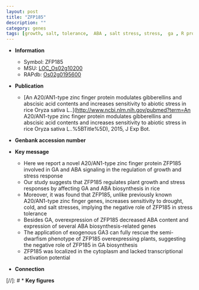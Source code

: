 ```yaml
---
layout: post
title: "ZFP185"
description: ""
category: genes
tags: [growth, salt, tolerance,  ABA , salt stress, stress,  ga , R protein, GA, cytoplasm, ABA, stress tolerance, stress response, zinc, plant growth, GA biosynthesis]
---
```


* **Information**  
    + Symbol: ZFP185  
    + MSU: [LOC_Os02g10200](http://rice.plantbiology.msu.edu/cgi-bin/ORF_infopage.cgi?orf=LOC_Os02g10200)  
    + RAPdb: [Os02g0195600](http://rapdb.dna.affrc.go.jp/viewer/gbrowse_details/irgsp1?name=Os02g0195600)  

* **Publication**  
    + [An A20/AN1-type zinc finger protein modulates gibberellins and abscisic acid contents and increases sensitivity to abiotic stress in rice Oryza sativa L..](http://www.ncbi.nlm.nih.gov/pubmed?term=An A20/AN1-type zinc finger protein modulates gibberellins and abscisic acid contents and increases sensitivity to abiotic stress in rice Oryza sativa L..%5BTitle%5D), 2015, J Exp Bot.

* **Genbank accession number**  

* **Key message**  
    + Here we report a novel A20/AN1-type zinc finger protein ZFP185 involved in GA and ABA signaling in the regulation of growth and stress response
    + Our study suggests that ZFP185 regulates plant growth and stress responses by affecting GA and ABA biosynthesis in rice
    + Moreover, it was found that ZFP185, unlike previously known A20/AN1-type zinc finger genes, increases sensitivity to drought, cold, and salt stresses, implying the negative role of ZFP185 in stress tolerance
    + Besides GA, overexpression of ZFP185 decreased ABA content and expression of several ABA biosynthesis-related genes
    + The application of exogenous GA3 can fully rescue the semi-dwarfism phenotype of ZFP185 overexpressing plants, suggesting the negative role of ZFP185 in GA biosynthesis
    + ZFP185 was localized in the cytoplasm and lacked transcriptional activation potential

* **Connection**  

[//]: # * **Key figures**  


